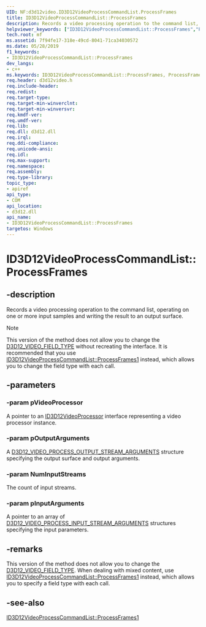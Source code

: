 ```yaml
---
UID: NF:d3d12video.ID3D12VideoProcessCommandList.ProcessFrames
title: ID3D12VideoProcessCommandList::ProcessFrames
description: Records a video processing operation to the command list, operating on one or more input samples and writing the result to an output surface.
helpviewer_keywords: ["ID3D12VideoProcessCommandList::ProcessFrames","ProcessFrames","ID3D12VideoProcessCommandList.ProcessFrames","ID3D12VideoProcessCommandList::ProcessFrames","ID3D12VideoProcessCommandList.ProcessFrames"]
tech.root: mf
ms.assetid: 7f94fe17-318e-49cd-8041-71ca34030572
ms.date: 05/28/2019
f1_keywords:
- ID3D12VideoProcessCommandList::ProcessFrames
dev_langs:
- c++
ms.keywords: ID3D12VideoProcessCommandList::ProcessFrames, ProcessFrames, ID3D12VideoProcessCommandList.ProcessFrames, ID3D12VideoProcessCommandList::ProcessFrames, ID3D12VideoProcessCommandList.ProcessFrames
req.header: d3d12video.h
req.include-header: 
req.redist: 
req.target-type: 
req.target-min-winverclnt: 
req.target-min-winversvr: 
req.kmdf-ver: 
req.umdf-ver: 
req.lib: 
req.dll: d3d12.dll
req.irql: 
req.ddi-compliance: 
req.unicode-ansi: 
req.idl: 
req.max-support: 
req.namespace: 
req.assembly: 
req.type-library: 
topic_type:
- apiref
api_type:
- COM
api_location:
- d3d12.dll
api_name:
- ID3D12VideoProcessCommandList::ProcessFrames
targetos: Windows
---
```


# ID3D12VideoProcessCommandList::ProcessFrames


## -description

Records a video processing operation to the command list, operating on one or more input samples and writing the result to an output surface.

> [!NOTE] 
> This version of the method does not allow you to change the [D3D12_VIDEO_FIELD_TYPE](ne-d3d12video-d3d12_video_field_type.md) without recreating the interface. It is recommended that you use [ID3D12VideoProcessCommandList::ProcessFrames1](nf-d3d12video-id3d12videoprocesscommandlist1-processframes1.md) instead, which allows you to change the field type with each call.

## -parameters

### -param pVideoProcessor

A pointer to an [ID3D12VideoProcessor](nn-d3d12video-id3d12videoprocessor.md) interface representing a video processor instance. 

### -param pOutputArguments

A [D3D12_VIDEO_PROCESS_OUTPUT_STREAM_ARGUMENTS](ns-d3d12video-d3d12_video_process_output_stream_arguments.md) structure specifying the output surface and output arguments.

### -param NumInputStreams

The count of input streams.

### -param pInputArguments

A pointer to an array of [D3D12_VIDEO_PROCESS_INPUT_STREAM_ARGUMENTS](ns-d3d12video-d3d12_video_process_input_stream_arguments.md) structures specifying the input parameters.

## -remarks
This version of the method does not allow you to change the [D3D12_VIDEO_FIELD_TYPE](ne-d3d12video-d3d12_video_field_type.md). When dealing with mixed content, use [ID3D12VideoProcessCommandList::ProcessFrames1](nf-d3d12video-id3d12videoprocesscommandlist1-processframes1.md) instead, which allows you to specify a field type with each call.

## -see-also

[ID3D12VideoProcessCommandList::ProcessFrames1](nf-d3d12video-id3d12videoprocesscommandlist1-processframes1.md)
